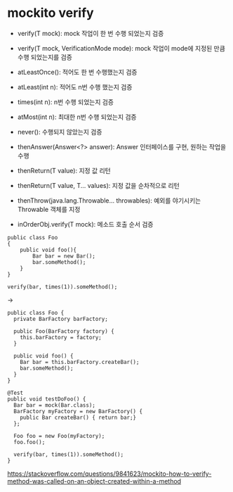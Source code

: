 # mockito verify

- verify(T mock): mock 작업이 한 번 수행 되었는지 검증
- verify(T mock, VerificationMode mode): mock 작업이 mode에 지정된 만큼 수행 되었는지를 검증

- atLeastOnce(): 적어도 한 번 수행했는지 검증
- atLeast(int n): 적어도 n번 수행 했는지 검증
- times(int n): n번 수행 되었는지 검증
- atMost(int n): 최대한 n번 수행 되었는지 검증
- never(): 수행되지 않았는지 검증

- thenAnswer(Answer<?> answer): Answer 인터페이스를 구현, 원하는 작업을 수행
- thenReturn(T value): 지정 값 리턴
- thenReturn(T value, T... values): 지정 값을 순차적으로 리턴
- thenThrow(java.lang.Throwable... throwables): 예외를 야기시키는 Throwable 객체를 지정

- inOrderObj.verify(T mock): 메소드 호출 순서 검증

````
public class Foo
{
    public void foo(){
        Bar bar = new Bar();
        bar.someMethod();
    }
}
````
````
verify(bar, times(1)).someMethod();
````
->
````
public class Foo {
  private BarFactory barFactory;

  public Foo(BarFactory factory) {
    this.barFactory = factory;
  }

  public void foo() {
    Bar bar = this.barFactory.createBar();
    bar.someMethod();
  }
}
````
````
@Test
public void testDoFoo() {
  Bar bar = mock(Bar.class);
  BarFactory myFactory = new BarFactory() {
    public Bar createBar() { return bar;}
  };

  Foo foo = new Foo(myFactory);
  foo.foo();

  verify(bar, times(1)).someMethod();
}
````
https://stackoverflow.com/questions/9841623/mockito-how-to-verify-method-was-called-on-an-object-created-within-a-method